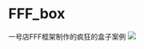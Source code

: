 # FFF_box
一号店FFF框架制作的疯狂的盒子案例
<img src="http://7fvjyh.com1.z0.glb.clouddn.com/QQ截图20150725215311.png">
